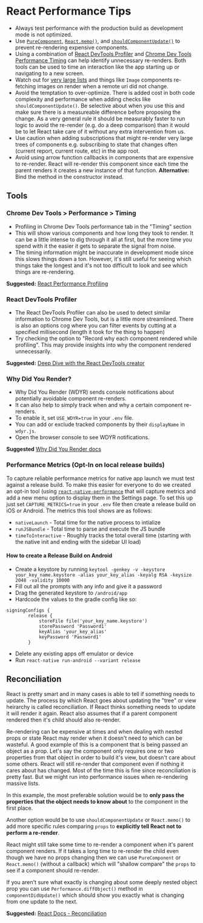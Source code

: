 # React Performance Tips

- Always test performance with the production build as development mode is not optimized.
- Use [`PureComponent`](https://reactjs.org/docs/react-api.html#reactpurecomponent), [`React.memo()`](https://reactjs.org/docs/react-api.html#reactmemo), and [`shouldComponentUpdate()`](https://reactjs.org/docs/react-component.html#shouldcomponentupdate) to prevent re-rendering expensive components.
- Using a combination of [React DevTools Profiler](https://chrome.google.com/webstore/detail/react-developer-tools/fmkadmapgofadopljbjfkapdkoienihi?hl=en) and [Chrome Dev Tools Performance Timing](https://calibreapp.com/blog/react-performance-profiling-optimization) can help identify unnecessary re-renders. Both tools can be used to time an interaction like the app starting up or navigating to a new screen.
- Watch out for [very large lists](https://reactnative.dev/docs/optimizing-flatlist-configuration) and things like `Image` components re-fetching images on render when a remote uri did not change.
- Avoid the temptation to over-optimize. There is added cost in both code complexity and performance when adding checks like `shouldComponentUpdate()`. Be selective about when you use this and make sure there is a measureable difference before proposing the change. As a very general rule it should be measurably faster to run logic to avoid the re-render (e.g. do a deep comparison) than it would be to let React take care of it without any extra intervention from us.
- Use caution when adding subscriptions that might re-render very large trees of components e.g. subscribing to state that changes often (current report, current route, etc) in the app root.
- Avoid using arrow function callbacks in components that are expensive to re-render. React will re-render this component since each time the parent renders it creates a new instance of that function. **Alternative:** Bind the method in the constructor instead.

## Tools

### Chrome Dev Tools > Performance > Timing

- Profiling in Chrome Dev Tools performance tab in the "Timing" section
- This will show various components and how long they took to render. It can be a little intense to dig through it all at first, but the more time you spend with it the easier it gets to separate the signal from noise.
- The timing information might be inaccurate in development mode since this slows things down a ton. However, it's still useful for seeing which things take the longest and it's not too difficult to look and see which things are re-rendering.

**Suggested:** [React Performance Profiling](https://calibreapp.com/blog/react-performance-profiling-optimization)

### React DevTools Profiler
- The React DevTools Profiler can also be used to detect similar information to Chrome Dev Tools, but is a little more streamlined. There is also an options cog where you can filter events by cutting at a specified millisecond (length it took for the thing to happen)
- Try checking the option to "Record why each component rendered while profiling". This may provide insights into why the component rendered unnecessarily.

**Suggested:** [Deep Dive with the React DevTools creator](https://www.youtube.com/watch?v=nySib7ipZdk)

### Why Did You Render?
- Why Did You Render (WDYR) sends console notifications about potentially avoidable component re-renders.
- It can also help to simply track when and why a certain component re-renders.
- To enable it, set `USE_WDYR=true` in your `.env` file.
- You can add or exclude tracked components by their `displayName` in `wdyr.js`.
- Open the browser console to see WDYR notifications.

**Suggested** [Why Did You Render docs](https://github.com/welldone-software/why-did-you-render)

### Performance Metrics (Opt-In on local release builds)

To capture reliable performance metrics for native app launch we must test against a release build. To make this easier for everyone to do we created an opt-in tool (using [`react-native-performance`](https://github.com/oblador/react-native-performance) that will capture metrics and add a new menu option to display them in the Settings page. To set this up just set `CAPTURE_METRICS=true` in your `.env` file then create a release build on iOS or Android. The metrics this tool shows are as follows:

- `nativeLaunch` - Total time for the native process to intialize
- `runJSBundle` - Total time to parse and execute the JS bundle
- `timeToInteractive` - Roughly tracks the total overall time (starting with the native init and ending with the sidebar UI load)

#### How to create a Release Build on Android

- Create a keystore by running `keytool -genkey -v -keystore your_key_name.keystore -alias your_key_alias -keyalg RSA -keysize 2048 -validity 10000`
- Fill out all the prompts with any info and give it a password
- Drag the generated keystore to `/android/app`
- Hardcode the values to the gradle config like so:

```
signingConfigs {
        release {
            storeFile file('your_key_name.keystore')
            storePassword 'Password1'
            keyAlias 'your_key_alias'
            keyPassword 'Password1'
        }
```
- Delete any existing apps off emulator or device
- Run `react-native run-android --variant release`

## Reconciliation

React is pretty smart and in many cases is able to tell if something needs to update. The process by which React goes about updating the "tree" or view heirarchy is called reconciliation. If React thinks something needs to update it will render it again. React also assumes that if a parent component rendered then it's child should also re-render.

Re-rendering can be expensive at times and when dealing with nested props or state React may render when it doesn't need to which can be wasteful. A good example of this is a component that is being passed an object as a prop. Let's say the component only requires one or two properties from that object in order to build it's view, but doesn't care about some others. React will still re-render that component even if nothing it cares about has changed. Most of the time this is fine since reconciliation is pretty fast. But we might run into performance issues when re-rendering massive lists.

In this example, the most preferable solution would be to **only pass the properties that the object needs to know about** to the component in the first place.

Another option would be to use `shouldComponentUpdate` or `React.memo()` to add more specific rules comparing `props` to **explicitly  tell React not to perform a re-render**.

React might still take some time to re-render a component when it's parent component renders. If it takes a long time to re-render the child even though we have no props changing then we can use `PureComponent` or `React.memo()` (without a callback) which will "shallow compare" the `props` to see if a component should re-render.

If you aren't sure what exactly is changing about some deeply nested object prop you can use `Performance.diffObject()` method in `componentDidUpdate()` which should show you exactly what is changing from one update to the next.

**Suggested:** [React Docs - Reconciliation](https://reactjs.org/docs/reconciliation.html)
